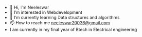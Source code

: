 - 👋 Hi, I’m Neeleswar
- 👀 I’m interested in Webdevelopment
- 🌱 I’m currently learning Data structures and algorithms
- 📫 How to reach me neeleswar20036@gmail.com
- I am currently in my final year of Btech in Electrical engineering

<!---
rocky00323/rocky00323 is a ✨ special ✨ repository because its `README.md` (this file) appears on your GitHub profile.
You can click the Preview link to take a look at your changes.
--->
